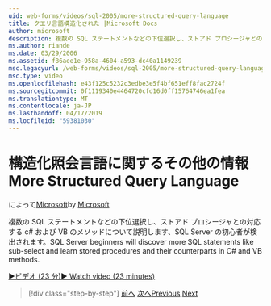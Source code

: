 ```yaml
---
uid: web-forms/videos/sql-2005/more-structured-query-language
title: クエリ言語構造化された |Microsoft Docs
author: microsoft
description: 複数の SQL ステートメントなどの下位選択し、ストアド プロシージャとの対応する c# および VB のメソッドについて説明します、SQL Server の初心者が検出されます。
ms.author: riande
ms.date: 03/29/2006
ms.assetid: f86aee1e-958a-4604-a593-dc40a1149239
msc.legacyurl: /web-forms/videos/sql-2005/more-structured-query-language
msc.type: video
ms.openlocfilehash: e43f125c5232c3edbe3e5f4bf651eff8fac2724f
ms.sourcegitcommit: 0f1119340e4464720cfd16d0ff15764746ea1fea
ms.translationtype: MT
ms.contentlocale: ja-JP
ms.lasthandoff: 04/17/2019
ms.locfileid: "59381030"
---
```

# <a name="more-structured-query-language"></a><span data-ttu-id="39466-103">構造化照会言語に関するその他の情報</span><span class="sxs-lookup"><span data-stu-id="39466-103">More Structured Query Language</span></span>

<span data-ttu-id="39466-104">によって[Microsoft](https://github.com/microsoft)</span><span class="sxs-lookup"><span data-stu-id="39466-104">by [Microsoft](https://github.com/microsoft)</span></span>

<span data-ttu-id="39466-105">複数の SQL ステートメントなどの下位選択し、ストアド プロシージャとの対応する c# および VB のメソッドについて説明します、SQL Server の初心者が検出されます。</span><span class="sxs-lookup"><span data-stu-id="39466-105">SQL Server beginners will discover more SQL statements like sub-select and learn stored procedures and their counterparts in C# and VB methods.</span></span>

[<span data-ttu-id="39466-106">&#9654;ビデオ (23 分)</span><span class="sxs-lookup"><span data-stu-id="39466-106">&#9654; Watch video (23 minutes)</span></span>](https://channel9.msdn.com/Blogs/ASP-NET-Site-Videos/more-structured-query-language)

> [!div class="step-by-step"]
> <span data-ttu-id="39466-107">[前へ](manipulating-database-data.md)
> [次へ](understanding-security-and-network-connectivity.md)</span><span class="sxs-lookup"><span data-stu-id="39466-107">[Previous](manipulating-database-data.md)
[Next](understanding-security-and-network-connectivity.md)</span></span>
